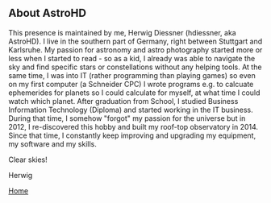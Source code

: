 ## About AstroHD

This presence is maintained by me, Herwig Diessner (hdiessner, aka AstroHD). I live in the southern part of Germany, right between Stuttgart and Karlsruhe.
My passion for astronomy and astro photography started more or less when I started to read - so as a kid, I already was able to navigate the sky and
find specific stars or constellations without any helping tools.
At the same time, I was into IT (rather programming than playing games) so even on my first computer (a Schneider CPC) I wrote programs e.g. to calcuate ephemerides 
for planets so I could calculate for myself, at what time I could watch which planet.
After graduation from School, I studied Business Information Technology (Diploma) and started working in the IT business. During that time, 
I somehow "forgot" my passion for the universe but in 2012, I re-discovered this hobby and built my roof-top observatory in 2014. Since that time, 
I constantly keep improving and upgrading my equipment, my software and my skills.

Clear skies!

Herwig

[Home](https://hdiessner.github.io/AstroHD/)
